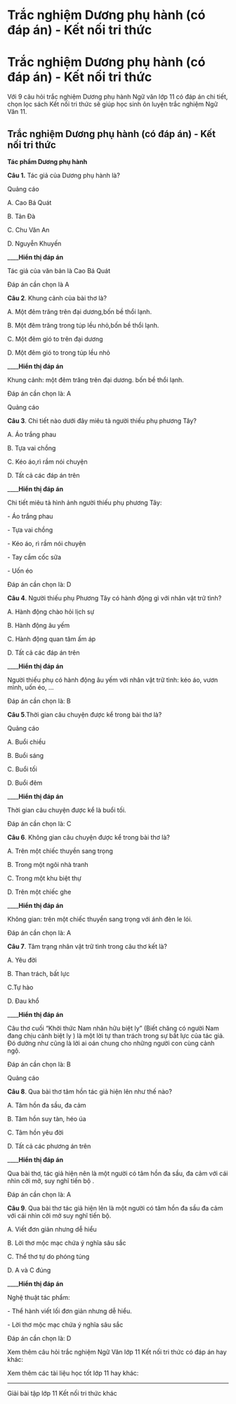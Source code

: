 # Trắc nghiệm Dương phụ hành (có đáp án) - Kết nối tri thức

# Trắc nghiệm Dương phụ hành (có đáp án) - Kết nối tri thức

Với 9 câu hỏi trắc nghiệm Dương phụ hành Ngữ văn lớp 11 có đáp án chi tiết, chọn lọc sách Kết nối tri thức sẽ giúp học sinh ôn luyện trắc nghiệm Ngữ Văn 11.

## Trắc nghiệm Dương phụ hành (có đáp án) - Kết nối tri thức

**Tác phẩm Dương phụ hành**

**Câu 1.** Tác giả của Dương phụ hành là?

Quảng cáo

A. Cao Bá Quát

B. Tản Đà

C. Chu Văn An

D. Nguyễn Khuyến

____**Hiển thị đáp án**

Tác giả của văn bản là Cao Bá Quát

Đáp án cần chọn là A

**Câu 2**. Khung cảnh của bài thơ là?

A. Một đêm trăng trên đại dương,bốn bề thổi lạnh.

B. Một đêm trăng trong túp lều nhỏ,bốn bề thổi lạnh.

C. Một đêm gió to trên đại dương

D. Một đêm gió to trong túp lều nhỏ

____**Hiển thị đáp án**

Khung cảnh: một đêm trăng trên đại dương. bốn bề thổi lạnh.

Đáp án cần chọn là: A

Quảng cáo

**Câu 3**. Chi tiết nào dưới đây miêu tả người thiếu phụ phương Tây?

A. Áo trắng phau

B. Tựa vai chồng

C. Kéo áo,rì rầm nói chuyện

D. Tất cả các đáp án trên 

____**Hiển thị đáp án**

Chi tiết miêu tả hình ảnh người thiếu phụ phương Tây:

\- Áo trắng phau

\- Tựa vai chồng

\- Kéo áo, rì rầm nói chuyện

\- Tay cầm cốc sữa

\- Uốn éo

Đáp án cần chọn là: D

**Câu 4**. Người thiếu phụ Phương Tây có hành động gì với nhân vật trữ tình?

A. Hành động chào hỏi lịch sự

B. Hành động âu yếm

C. Hành động quan tâm ấm áp

D. Tất cả các đáp án trên

____**Hiển thị đáp án**

Người thiếu phụ có hành động âu yếm với nhân vật trữ tình: kéo áo, vươn mình, uốn éo, …

Đáp án cần chọn là: B

**Câu 5**.Thời gian câu chuyện được kể trong bài thơ là?

Quảng cáo

A. Buổi chiều

B. Buổi sáng

C. Buổi tối

D. Buổi đêm 

____**Hiển thị đáp án**

Thời gian câu chuyện được kể là buổi tối.

Đáp án cần chọn là: C 

**Câu 6**. Không gian câu chuyện được kể trong bài thơ là?

A. Trên một chiếc thuyền sang trọng

B. Trong một ngôi nhà tranh

C. Trong một khu biệt thự

D. Trên một chiếc ghe

____**Hiển thị đáp án**

Không gian: trên một chiếc thuyền sang trọng với ánh đèn le lói.

Đáp án cần chọn là: A 

**Câu 7**. Tâm trạng nhân vật trữ tình trong câu thơ kết là?

A. Yêu đời

B. Than trách, bất lực

C.Tự hào

D. Đau khổ

____**Hiển thị đáp án**

Câu thơ cuối “Khởi thức Nam nhân hữu biệt ly” (Biết chăng có người Nam đang chịu cảnh biệt ly ) là một lời tự than trách trong sự bất lực của tác giả. Đó dường như cũng là lời ai oán chung cho những người con cùng cảnh ngộ.

Đáp án cần chọn là: B

Quảng cáo

**Câu 8**. Qua bài thơ tâm hồn tác giả hiện lên như thế nào?

A. Tâm hồn đa sầu, đa cảm 

B. Tâm hồn suy tàn, héo úa

C. Tâm hồn yêu đời 

D. Tất cả các phương án trên

____**Hiển thị đáp án**

Qua bài thơ, tác giả hiện nên là một người có tâm hồn đa sầu, đa cảm với cái nhìn cởi mở, suy nghĩ tiến bộ .

Đáp án cần chọn là: A

**Câu 9**. Qua bài thơ tác giả hiện lên là một người có tâm hồn đa sầu đa cảm với cái nhìn cởi mở suy nghĩ tiến bộ.

A. Viết đơn giản nhưng dễ hiểu 

B. Lời thơ mộc mạc chứa ý nghĩa sâu sắc 

C. Thể thơ tự do phóng túng 

D. A và C đúng

____**Hiển thị đáp án**

Nghệ thuật tác phẩm:

\- Thể hành viết lối đơn giản nhưng dễ hiểu.

\- Lời thơ mộc mạc chứa ý nghĩa sâu sắc 

Đáp án cần chọn là: D

Xem thêm câu hỏi trắc nghiệm Ngữ Văn lớp 11 Kết nối tri thức có đáp án hay khác:

Xem thêm các tài liệu học tốt lớp 11 hay khác:

* * *

Giải bài tập lớp 11 Kết nối tri thức khác
